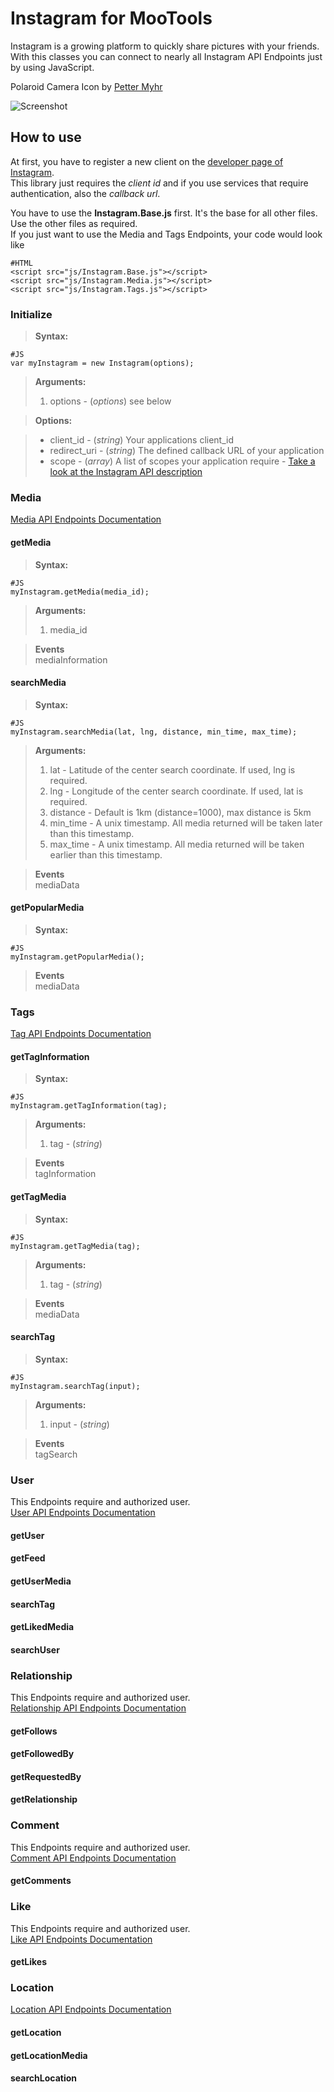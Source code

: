 Instagram for MooTools
===========

Instagram is a growing platform to quickly share pictures with your friends.  
With this classes you can connect to nearly all Instagram API Endpoints just by using JavaScript.  

Polaroid Camera Icon by [Petter Myhr](http://pettermyhr.deviantart.com/)

![Screenshot](http://dev.cbeloch.de/Instagram/logo.png)

How to use
----------

At first, you have to register a new client on the [developer page of Instagram](http://instagram.com/developer/manage/).  
This library just requires the *client id* and if you use services that require authentication, also the *callback url*.

You have to use the **Instagram.Base.js** first. It's the base for all other files.  
Use the other files as required.  
If you just want to use the Media and Tags Endpoints, your code would look like

	#HTML
	<script src="js/Instagram.Base.js"></script>
	<script src="js/Instagram.Media.js"></script>
	<script src="js/Instagram.Tags.js"></script>

### Initialize

> **Syntax:**

	#JS
	var myInstagram = new Instagram(options);

> **Arguments:**  
> 1. options - (*options*) see below

> **Options:**

> * client\_id - (*string*) Your applications client\_id
> * redirect\_uri - (*string*) The defined callback URL of your application
> * scope - (*array*) A list of scopes your application require - [Take a look at the Instagram API description](http://instagram.com/developer/auth/#scope)

### Media

[Media API Endpoints Documentation](http://instagram.com/developer/endpoints/media/)

#### getMedia

> **Syntax:**

	#JS
	myInstagram.getMedia(media_id);

> **Arguments:**  
> 1. media\_id

> **Events**  
> mediaInformation

#### searchMedia

> **Syntax:**

	#JS
	myInstagram.searchMedia(lat, lng, distance, min_time, max_time);

> **Arguments:**
> 1. lat - Latitude of the center search coordinate. If used, lng is required.  
> 2. lng - Longitude of the center search coordinate. If used, lat is required.  
> 3. distance - Default is 1km (distance=1000), max distance is 5km  
> 4. min\_time - A unix timestamp. All media returned will be taken later than this timestamp.  
> 5. max\_time - A unix timestamp. All media returned will be taken earlier than this timestamp.  

> **Events**  
> mediaData

#### getPopularMedia

> **Syntax:**

	#JS
	myInstagram.getPopularMedia();

> **Events**  
> mediaData

### Tags

[Tag API Endpoints Documentation](http://instagram.com/developer/endpoints/tags/)

#### getTagInformation

> **Syntax:**

	#JS
	myInstagram.getTagInformation(tag);

> **Arguments:**  
> 1. tag - (*string*)  

> **Events**  
> tagInformation  

#### getTagMedia

> **Syntax:**

	#JS
	myInstagram.getTagMedia(tag);

> **Arguments:**  
> 1. tag - (*string*)  

> **Events**  
> mediaData

#### searchTag

> **Syntax:**

	#JS
	myInstagram.searchTag(input);

> **Arguments:**  
> 1. input - (*string*)  

> **Events**  
> tagSearch

### User

This Endpoints require and authorized user.  
[User API Endpoints Documentation](http://instagram.com/developer/endpoints/user/)

#### getUser
#### getFeed
#### getUserMedia
#### searchTag
#### getLikedMedia
#### searchUser


### Relationship

This Endpoints require and authorized user.  
[Relationship API Endpoints Documentation](http://instagram.com/developer/endpoints/relationships/)

#### getFollows
#### getFollowedBy
#### getRequestedBy
#### getRelationship

### Comment

This Endpoints require and authorized user.  
[Comment API Endpoints Documentation](http://instagram.com/developer/endpoints/comments/)

#### getComments

### Like

This Endpoints require and authorized user.  
[Like API Endpoints Documentation](http://instagram.com/developer/endpoints/likes/)

#### getLikes

### Location

[Location API Endpoints Documentation](http://instagram.com/developer/endpoints/locations/)

#### getLocation
#### getLocationMedia
#### searchLocation